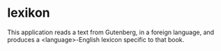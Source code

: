 # lexikon
This application reads a text from Gutenberg, in a foreign language, and produces a &lt;language>-English lexicon specific to that book.
